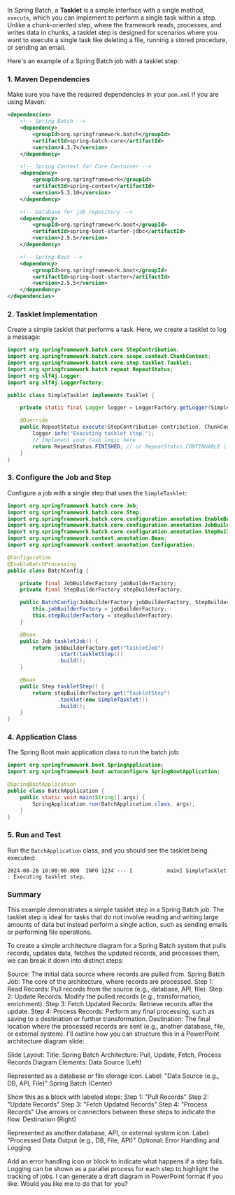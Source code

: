 

In Spring Batch, a **Tasklet** is a simple interface with a single method, `execute`, which you can implement to perform a single task within a step. Unlike a chunk-oriented step, where the framework reads, processes, and writes data in chunks, a tasklet step is designed for scenarios where you want to execute a single task like deleting a file, running a stored procedure, or sending an email.

Here's an example of a Spring Batch job with a tasklet step:

### 1. Maven Dependencies

Make sure you have the required dependencies in your `pom.xml` if you are using Maven:

```xml
<dependencies>
    <!-- Spring Batch -->
    <dependency>
        <groupId>org.springframework.batch</groupId>
        <artifactId>spring-batch-core</artifactId>
        <version>4.3.7</version>
    </dependency>

    <!-- Spring Context for Core Container -->
    <dependency>
        <groupId>org.springframework</groupId>
        <artifactId>spring-context</artifactId>
        <version>5.3.10</version>
    </dependency>

    <!-- Database for job repository -->
    <dependency>
        <groupId>org.springframework.boot</groupId>
        <artifactId>spring-boot-starter-jdbc</artifactId>
        <version>2.5.5</version>
    </dependency>

    <!-- Spring Boot -->
    <dependency>
        <groupId>org.springframework.boot</groupId>
        <artifactId>spring-boot-starter</artifactId>
        <version>2.5.5</version>
    </dependency>
</dependencies>
```

### 2. Tasklet Implementation

Create a simple tasklet that performs a task. Here, we create a tasklet to log a message:

```java
import org.springframework.batch.core.StepContribution;
import org.springframework.batch.core.scope.context.ChunkContext;
import org.springframework.batch.core.step.tasklet.Tasklet;
import org.springframework.batch.repeat.RepeatStatus;
import org.slf4j.Logger;
import org.slf4j.LoggerFactory;

public class SimpleTasklet implements Tasklet {

    private static final Logger logger = LoggerFactory.getLogger(SimpleTasklet.class);

    @Override
    public RepeatStatus execute(StepContribution contribution, ChunkContext chunkContext) throws Exception {
        logger.info("Executing tasklet step.");
        // Implement your task logic here
        return RepeatStatus.FINISHED; // or RepeatStatus.CONTINUABLE if it needs to repeat
    }
}
```

### 3. Configure the Job and Step

Configure a job with a single step that uses the `SimpleTasklet`:

```java
import org.springframework.batch.core.Job;
import org.springframework.batch.core.Step;
import org.springframework.batch.core.configuration.annotation.EnableBatchProcessing;
import org.springframework.batch.core.configuration.annotation.JobBuilderFactory;
import org.springframework.batch.core.configuration.annotation.StepBuilderFactory;
import org.springframework.context.annotation.Bean;
import org.springframework.context.annotation.Configuration;

@Configuration
@EnableBatchProcessing
public class BatchConfig {

    private final JobBuilderFactory jobBuilderFactory;
    private final StepBuilderFactory stepBuilderFactory;

    public BatchConfig(JobBuilderFactory jobBuilderFactory, StepBuilderFactory stepBuilderFactory) {
        this.jobBuilderFactory = jobBuilderFactory;
        this.stepBuilderFactory = stepBuilderFactory;
    }

    @Bean
    public Job taskletJob() {
        return jobBuilderFactory.get("taskletJob")
                .start(taskletStep())
                .build();
    }

    @Bean
    public Step taskletStep() {
        return stepBuilderFactory.get("taskletStep")
                .tasklet(new SimpleTasklet())
                .build();
    }
}
```

### 4. Application Class

The Spring Boot main application class to run the batch job:

```java
import org.springframework.boot.SpringApplication;
import org.springframework.boot.autoconfigure.SpringBootApplication;

@SpringBootApplication
public class BatchApplication {
    public static void main(String[] args) {
        SpringApplication.run(BatchApplication.class, args);
    }
}
```

### 5. Run and Test

Run the `BatchApplication` class, and you should see the tasklet being executed:

```shell
2024-08-28 10:00:00.000  INFO 1234 --- [           main] SimpleTasklet : Executing tasklet step.
```

### Summary

This example demonstrates a simple tasklet step in a Spring Batch job. The tasklet step is ideal for tasks that do not involve reading and writing large amounts of data but instead perform a single action, such as sending emails or performing file operations.






To create a simple architecture diagram for a Spring Batch system that pulls records, updates data, fetches the updated records, and processes them, we can break it down into distinct steps:

Source: The initial data source where records are pulled from.
Spring Batch Job: The core of the architecture, where records are processed.
Step 1: Read Records: Pull records from the source (e.g., database, API, file).
Step 2: Update Records: Modify the pulled records (e.g., transformation, enrichment).
Step 3: Fetch Updated Records: Retrieve records after the update.
Step 4: Process Records: Perform any final processing, such as saving to a destination or further transformation.
Destination: The final location where the processed records are sent (e.g., another database, file, or external system).
I'll outline how you can structure this in a PowerPoint architecture diagram slide:

Slide Layout:
Title: Spring Batch Architecture: Pull, Update, Fetch, Process Records
Diagram Elements:
Data Source (Left)

Represented as a database or file storage icon.
Label: "Data Source (e.g., DB, API, File)"
Spring Batch (Center)

Show this as a block with labeled steps:
Step 1: "Pull Records"
Step 2: "Update Records"
Step 3: "Fetch Updated Records"
Step 4: "Process Records"
Use arrows or connectors between these steps to indicate the flow.
Destination (Right)

Represented as another database, API, or external system icon.
Label: "Processed Data Output (e.g., DB, File, API)"
Optional: Error Handling and Logging

Add an error handling icon or block to indicate what happens if a step fails.
Logging can be shown as a parallel process for each step to highlight the tracking of jobs.
I can generate a draft diagram in PowerPoint format if you like. Would you like me to do that for you?
